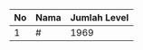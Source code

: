 | No | Nama            | Jumlah Level |
|----|-----------------|--------------|
| 1  | #    |    1969        |
